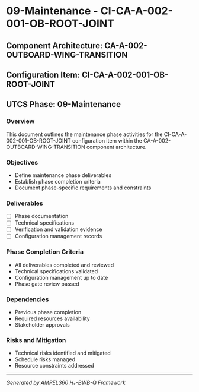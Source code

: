 # 09-Maintenance - CI-CA-A-002-001-OB-ROOT-JOINT

## Component Architecture: CA-A-002-OUTBOARD-WING-TRANSITION
## Configuration Item: CI-CA-A-002-001-OB-ROOT-JOINT
## UTCS Phase: 09-Maintenance

### Overview
This document outlines the maintenance phase activities for the CI-CA-A-002-001-OB-ROOT-JOINT configuration item within the CA-A-002-OUTBOARD-WING-TRANSITION component architecture.

### Objectives
- Define maintenance phase deliverables
- Establish phase completion criteria
- Document phase-specific requirements and constraints

### Deliverables
- [ ] Phase documentation
- [ ] Technical specifications
- [ ] Verification and validation evidence
- [ ] Configuration management records

### Phase Completion Criteria
- All deliverables completed and reviewed
- Technical specifications validated
- Configuration management up to date
- Phase gate review passed

### Dependencies
- Previous phase completion
- Required resources availability
- Stakeholder approvals

### Risks and Mitigation
- Technical risks identified and mitigated
- Schedule risks managed
- Resource constraints addressed

---
*Generated by AMPEL360 H₂-BWB-Q Framework*
